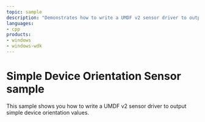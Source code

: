 ```yaml
---
topic: sample
description: "Demonstrates how to write a UMDF v2 sensor driver to output simple device orientation values."
languages:
- cpp
products:
- windows
- windows-wdk
---
```


# Simple Device Orientation Sensor sample

This sample shows you how to write a UMDF v2 sensor driver to output simple device orientation values.
